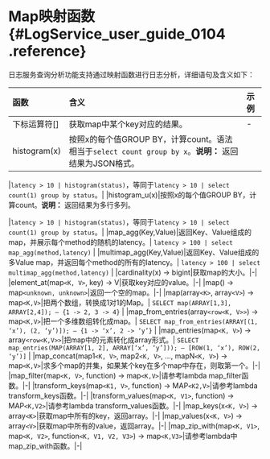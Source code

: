 # Map映射函数 {#LogService_user_guide_0104 .reference}

日志服务查询分析功能支持通过映射函数进行日志分析，详细语句及含义如下：

|函数|含义|示例|
|:-|:-|:-|
|下标运算符\[\]|获取map中某个key对应的结果。|-|
|histogram\(x\)|按照x的每个值GROUP BY，计算count。语法相当于`select count group by x`。**说明：** 返回结果为JSON格式。

|`latency > 10 | histogram(status)`，等同于`latency > 10 | select count(1) group by status`。|
|histogram\_u\(x\)|按照x的每个值GROUP BY，计算count。**说明：** 返回结果为多行多列。

|`latency > 10 | histogram(status)`，等同于`latency > 10 | select count(1) group by status`。|
|map\_agg\(Key,Value\)|返回Key、Value组成的map，并展示每个method的随机的latency。| `latency > 100 | select map_agg(method,latency)` |
|multimap\_agg\(Key,Value\)|返回Key、Value组成的多Value map，并返回每个method的所有的latency。| `latency > 100 | select multimap_agg(method,latency)` |
|cardinality\(x\) → bigint|获取map的大小。|-|
|element\_at\(map`<K, V>`, key\) → V|获取key对应的value。|-|
|map\(\) → map`<unknown, unknown>`|返回一个空的map。|-|
|map\(array`<K>`, array`<V>`\) → map`<K,V>`|把两个数组，转换成1对1的Map。| `SELECT map(ARRAY[1,3], ARRAY[2,4]); — {1 -> 2, 3 -> 4}` |
|map\_from\_entries\(array`<row<K, V>>`\) → map`<K,V>`|把一个多维数组转化成map。| `SELECT map_from_entries(ARRAY[(1, ‘x’), (2, ‘y’)]); — {1 -> ‘x’, 2 -> ‘y’}` |
|map\_entries\(map`<K, V>`\) → array`<row<K,V>>`|把map中的元素转化成array形式。| `SELECT map_entries(MAP(ARRAY[1, 2], ARRAY[‘x’, ‘y’])); — [ROW(1, ‘x’), ROW(2, ‘y’)]` |
|map\_concat\(map1`<K, V>`, map2`<K, V>`, …, mapN`<K, V>`\) → map`<K,V>`|求多个map的并集，如果某个key在多个map中存在，则取第一个。|-|
|map\_filter\(map`<K, V>`, function\) → map`<K,V>`|请参考lambda map\_filter函数。|-|
|transform\_keys\(map`<K1, V>`, function\) → MAP`<K2,V>`|请参考lambda transform\_keys函数。|-|
|transform\_values\(map`<K, V1>`, function\) → MAP`<K,V2>`|请参考lambda transform\_values函数。|-|
|map\_keys\(x`<K, V>`\) → array`<K>`|获取map中所有的key，返回array。|-|
|map\_values\(x`<K, V>`\) → array`<V>`|获取map中所有的value，返回array。|-|
|map\_zip\_with\(map`<K, V1>`, map`<K, V2>`, function`<K, V1, V2, V3>`\) → map`<K,V3>`|请参考lambda中 map\_zip\_with函数。|-|

